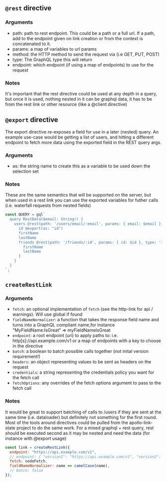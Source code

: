## `@rest` directive

### Arguments

- path: path to rest endpoint. This could be a path or a full url. If a path, add to the endpoint given on link creation or from the context is concatenated to it.
- params: a map of variables to url params
- method: the HTTP method to send the request via (i.e GET, PUT, POST)
- type: The GraphQL type this will return
- endpoint: which endpoint (if using a map of endpoints) to use for the request

### Notes

It's important that the rest directive could be used at any depth in a query, but once it is used, nothing nested in it can be graphql data, it has to be from the rest link or other resource (like a @client directive)

## `@export` directive

The export directive re-exposes a field for use in a later (nested) query. An example use-case would be getting a list of users, and hitting a different endpoint to fetch more data using the exported field in the REST query args.

### Arguments
- as: the string name to create this as a variable to be used down the selection set

### Notes

These are the same semantics that will be supported on the server, but when used in a rest link you can use the exported variables for futher calls (i.e. waterfall requests from nested fields)

```js
const QUERY = gql`
  query RestData($email: String!) {
    users @rest(path: '/users/email/:email', params: { email: $email }, method: 'GET', type: 'User') {
      id @export(as: "id")
      firstName
      lastName
      friends @rest(path: '/friends/:id', params: { id: $id }, type: '[User]') {
        firstName
        lastName
      }
    }
  }
`;
```


## `createRestLink`

### Arguments

- `fetch`: an optional implementation of `fetch` (see the http-link for api / warnings). Will use global if found
- `fieldNameNormalizer`: a function that takes the response field name and turns into a GraphQL compliant name,for instance "MyFieldName:IsGreat" => myFieldNameIsGreat
- `endpoint`: a root endpoint (uri) to apply paths to: i.e. http[s]://api.example.com/v1 or a map of endpoints with a key to choose in the directive
- `batch`: a boolean to batch possible calls together (not inital version requirement!)
- `headers`: an object representing values to be sent as headers on the request
- `credentials`: a string representing the credentials policy you want for the fetch call
- `fetchOptions`: any overrides of the fetch options argument to pass to the fetch call

### Notes

It would be great to support batching of calls to /users if they are sent at the same time (i.e. dataloader) but definitely not something for the first round. Most of the tools around directives could be pulled from the apollo-link-state project to do the same work. For a mixed graphql + rest query, rest should be executed second as it may be nested and need the data (for instance with @export usage)

```js
const link = createRestLink({
  endpoint: "https://api.example.com/v1",
  // endpoint: { "version1": "https://api.example.com/v1", "version2": "https://api.example.com/v2" },
  fetch: nodeFetch,
  fieldNameNormalizer: name => camelCase(name),
  // batch: false
});
```
